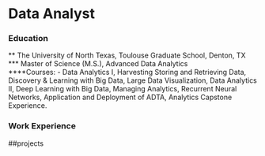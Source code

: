 # Data Analyst

### Education
** The University of North Texas, Toulouse Graduate School, Denton, TX	
*** Master of Science (M.S.), Advanced Data Analytics	
****Courses: - Data Analytics I, Harvesting Storing and Retrieving Data, Discovery & Learning with Big Data, Large Data Visualization, Data Analytics II, Deep Learning with Big Data, Managing Analytics, Recurrent Neural Networks, Application and Deployment of ADTA, Analytics Capstone Experience.



### Work Experience


##projects
